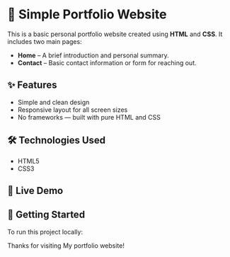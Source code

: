 # 💼 Simple Portfolio Website

This is a basic personal portfolio website created using **HTML** and **CSS**. It includes two main pages:

- **Home** – A brief introduction and personal summary.
- **Contact** – Basic contact information or form for reaching out.

## ✨ Features

- Simple and clean design
- Responsive layout for all screen sizes
- No frameworks — built with pure HTML and CSS

## 🛠️ Technologies Used

- HTML5  
- CSS3

## 🚀 Live Demo


## 📁 Getting Started

To run this project locally:


Thanks for visiting My portfolio website!
